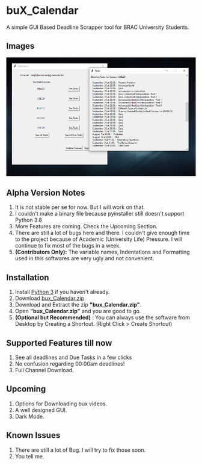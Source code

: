 # buX_Calendar

A simple GUI Based Deadline Scrapper tool for BRAC University Students.

## Images
![Front](/Screenshots/show.png)

## Alpha Version Notes

1. It is not stable per se for now. But I will work on that.
2. I couldn't make a binary file because pyinstaller still doesn't support Python 3.8
3. More Features are coming. Check the Upcoming Section.
4. There are still a lot of bugs here and there. I couldn't give enough time to the project because of Academic (University Life) Pressure. I will continue to fix most of the bugs in a week.
5. **(Contributors Only):** The variable names, Indentations and Formatting used in this softwares are very ugly and not convenient.


## Installation

1. Install [Python 3](https://www.python.org/ftp/python/3.8.5/python-3.8.5.exe) if you haven't already.
2. Download [bux_Calendar.zip](https://github.com/sanjib-sen/buX_Calendar/releases/download/v0.01/v0.01.zip)
2. Download and Extract the zip **"bux_Calendar.zip"**.
3. Open **"bux_Calendar.zip"** and you are good to go.
4. **(Optional but Recommended)** : You can always use the software from Desktop by Creating a Shortcut. (Right Click > Create Shortcut)

## Supported Features till now

1. See all deadlines and Due Tasks in a few clicks
2. No confusion regarding 00:00am deadlines!
3. Full Channel Download.

## Upcoming

1. Options for Downloading bux videos.
2. A well designed GUI.
3. Dark Mode.

## Known Issues

1. There are still a lot of Bug. I will try to fix those soon.
2. You tell me.
